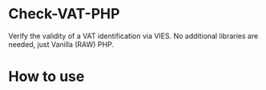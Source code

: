 Check-VAT-PHP
=========

Verify the validity of a VAT identification via VIES.
No additional libraries are needed, just Vanilla (RAW) PHP.

How to use
============

